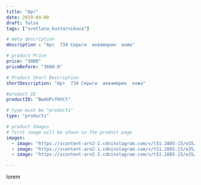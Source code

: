 ```yaml
---
title: "Арт"
date: 2019-04-08
draft: false
tags: ["svetlana_kustarnikova"]

# meta description
description : "Арт  734 Серьги  аквамарин  кожа"

# product Price
price: "3000"
priceBefore: "3600.0"

# Product Short Description
shortDescription: "Арт  734 Серьги  аквамарин  кожа"

#product ID
productID: "BwAGPcfHVCt"

# type must be "products"
type: "products"

# product Images
# first image will be shown in the product page
images:
  - image: "https://scontent-arn2-2.cdninstagram.com/v/t51.2885-15/e35/54513443_2245062015822260_6084772487601358574_n.jpg?_nc_ht=scontent-arn2-2.cdninstagram.com&_nc_cat=108&_nc_ohc=fpkERzksgcQAX-yvWdV&se=7&tp=1&oh=9948e5434ff2eee8c3ad4b66aae22d49&oe=605FD14E&ig_cache_key=MjAxNzY0MDA3OTMxNDI4ODU3OA%3D%3D.2"
  - image: "https://scontent-arn2-1.cdninstagram.com/v/t51.2885-15/e35/54513353_400720580705512_3252926720327339603_n.jpg?_nc_ht=scontent-arn2-1.cdninstagram.com&_nc_cat=104&_nc_ohc=1Wxols9JDlEAX8g4e4f&se=7&tp=1&oh=b5f06d3e3a5bfc1fd15355b78061c6ee&oe=6060F2E0&ig_cache_key=MjAxNzY0MDA3OTMwNTc5ODczMA%3D%3D.2"
  - image: "https://scontent-arn2-2.cdninstagram.com/v/t51.2885-15/e35/54800470_1237649823065741_2493143706310572335_n.jpg?_nc_ht=scontent-arn2-2.cdninstagram.com&_nc_cat=105&_nc_ohc=HLwslfneLJYAX9a_28z&se=8&tp=1&oh=b3ffd06a7e5ae08e297eec2b1c68e105&oe=6060EB17&ig_cache_key=MjAxNzY0MDA3OTMzMTA2MDk5NA%3D%3D.2"

---
```

lorem
